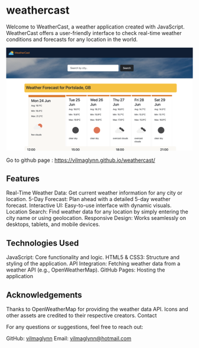 # weathercast

Welcome to WeatherCast, a weather application created with JavaScript. WeatherCast offers a user-friendly interface to check real-time weather conditions and forecasts for any location in the world.

![Weathercast](./images/weathercast.png)

Go to github page : https://vilmaglynn.github.io/weathercast/

## Features

Real-Time Weather Data: Get current weather information for any city or location.
5-Day Forecast: Plan ahead with a detailed 5-day weather forecast.
Interactive UI: Easy-to-use interface with dynamic visuals.
Location Search: Find weather data for any location by simply entering the city name or using geolocation.
Responsive Design: Works seamlessly on desktops, tablets, and mobile devices.

## Technologies Used

JavaScript: Core functionality and logic.
HTML5 & CSS3: Structure and styling of the application.
API Integration: Fetching weather data from a weather API (e.g., OpenWeatherMap).
GitHub Pages: Hosting the application

## Acknowledgements

Thanks to OpenWeatherMap for providing the weather data API.
Icons and other assets are credited to their respective creators.
Contact

For any questions or suggestions, feel free to reach out:

GitHub: [vilmaglynn](https://github.com/vilmaglynn)
Email: vilmaglynn@hotmail.com
